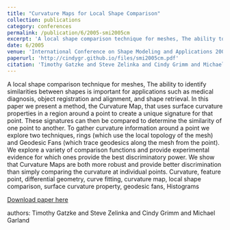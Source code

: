 ```yaml
---
title: "Curvature Maps for Local Shape Comparison"
collection: publications
category: conferences
permalink: /publication/6/2005-smi2005cm
excerpt: 'A local shape comparison technique for meshes, The ability to identify similarities between shapes is important for applications such as medical diagnosis,  object registration and alignment,  and shape retrieval. In this paper we present a method,  the  Curvature Map,  that uses surface curvature properties in a region around a point to create a unique signature for that point. These signatures can then be compared to determine the similarity of one point to another. To gather curvature information around a point we explore two techniques,  rings (which use the local topology of the mesh) and Geodesic Fans (which trace geodesics along the mesh from the point). We explore a variety of comparison functions and provide experimental evidence for which ones provide the best discriminatory power. We show that Curvature Maps are both more robust and provide better discrimination than simply comparing the curvature at individual points.  Curvature,  feature point,  differential geometry,  curve fitting,  curvature map,  local shape comparison,  surface curvature property,  geodesic fans,  Histograms, '
date: 6/2005
venue: 'International Conference on Shape Modeling and Applications 2005 (SMI\ 05)'
paperurl: 'http://cindygr.github.io/files/smi2005cm.pdf'
citation: 'Timothy Gatzke and Steve Zelinka and Cindy Grimm and Michael Garland'
---
```

A local shape comparison technique for meshes, The ability to identify similarities between shapes is important for applications such as medical diagnosis,  object registration and alignment,  and shape retrieval. In this paper we present a method,  the  Curvature Map,  that uses surface curvature properties in a region around a point to create a unique signature for that point. These signatures can then be compared to determine the similarity of one point to another. To gather curvature information around a point we explore two techniques,  rings (which use the local topology of the mesh) and Geodesic Fans (which trace geodesics along the mesh from the point). We explore a variety of comparison functions and provide experimental evidence for which ones provide the best discriminatory power. We show that Curvature Maps are both more robust and provide better discrimination than simply comparing the curvature at individual points.  Curvature,  feature point,  differential geometry,  curve fitting,  curvature map,  local shape comparison,  surface curvature property,  geodesic fans,  Histograms

[Download paper here](http://cindygr.github.io/files/smi2005cm.pdf)

authors: Timothy Gatzke and Steve Zelinka and Cindy Grimm and Michael Garland